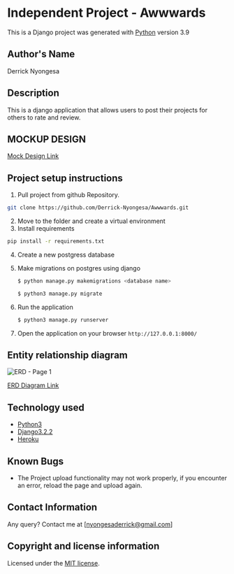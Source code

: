 # Independent Project - Awwwards

This is a Django project was generated with [Python](https://www.python.org/) version 3.9


## Author's Name
Derrick Nyongesa


## Description
This is a django application that allows users to post their projects for others to rate and review.


## MOCKUP DESIGN
[Mock Design Link](https://www.figma.com/proto/OI47QDVqpRzEqSwQBb0Pq8/IP3?node-id=1%3A5&scaling=min-zoom&page-id=0%3A1)

## Project setup instructions
1. Pull project from github Repository.

```bash
git clone https://github.com/Derrick-Nyongesa/Awwwards.git
``` 
2. Move to the folder and create a virtual environment
3. Install requirements
  ```bash
  pip install -r requirements.txt
  ```
4. Create a new postgress database

5. Make migrations on postgres using django
    ```bash
    $ python manage.py makemigrations <database name>
    ```
    ```bash
    $ python3 manage.py migrate
    ```
6. Run the application
    ```bash
    $ python3 manage.py runserver
    ``` 
5. Open the application on your browser `http://127.0.0.1:8000/`


## Entity relationship diagram 
![ERD - Page 1](https://user-images.githubusercontent.com/78686755/120072442-9f997e80-c09c-11eb-8a7f-745ff2d4643c.png)

[ERD Diagram Link](https://lucid.app/lucidchart/a59504c6-b082-4918-86a3-d385cee5ddf9/edit?page=0_0#)



## Technology used
* [Python3](https://www.python.org/)
* [Django3.2.2](https://docs.djangoproject.com/en/3.2/releases/3.2.2/)
* [Heroku](https://heroku.com)


## Known Bugs  
* The Project upload functionality may not work properly, if you encounter an error, reload the page and upload again. 




## Contact Information 
Any query? Contact me at [nyongesaderrick@gmail.com]


## Copyright and license information
Licensed under the [MIT license](LICENSE).